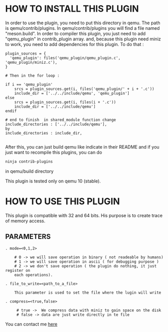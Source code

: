 # HOW TO INSTALL THIS PLUGIN

In order to use the plugin, you need to put this directory in qemu. The path is qemu/contrib/plugins.
In qemu/contrib/plugins you will find a file named "meson.build". In order to compiler this plugin, you just need to add "qemu_plugin" in contrib_plugin array. and, because this plugin need miniz to work, you need to add dependencies for this plugin. To do that :
```
plugin_sources = { 
  'qemu_plugin': files('qemu_plugin/qemu_plugin.c', 'qemu_plugin/miniz.c'),
}

# Then in the for loop :

if i == 'qemu_plugin' 
	srcs = plugin_sources.get(i, files('qemu_plugin/' + i + '.c'))
    include_dir = ['../../include/qemu', 'qemu_plugin']
else
	srcs = plugin_sources.get(i, files(i + '.c'))
    include_dir = ['../../include/qemu']
endif

# end to finish  in shared_module function change 
include_directories : ['../../include/qemu'],
by
include_directories : include_dir,
    
 ```

After this, you can just build qemu like indicate in their README and if you just want to recompile this plugins, you can do 
``` bash
ninja contrib-plugins
```
in qemu/build directory

This plugin is tested only on qemu 10 (stable).

# HOW TO USE THIS PLUGIN

This plugin is compatible with 32 and 64 bits. His purpose is to create trace of memory access. 

##  PARAMETERS
	. mode=<0,1,2> 
	
		# 0 -> we will save operation in binary ( not readeable by humans)
		# 1 -> we will save operation in ascii ( for debugging purpose )  		 
		# 2 -> we don't save operation ( the plugin do nothing, it just register on 
		each operations).
		
	. file_to_write=<path_to_a_file> 
	
		This parameter is used to set the file where the lugin will write
		
	. compress=<true,false> 
	
		 # true ->  We compress data with miniz to gain space on the disk
		 # false -> data are just write directly in te file

You can contact me [here](mailto:tommy.prats@etu.univ-grenoble-alpes.fr)

